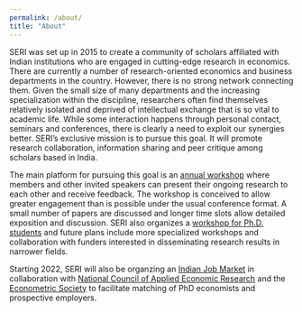 ```yaml
---
permalink: /about/
title: "About"
---
```


SERI was set up in 2015 to create a community of scholars affiliated with Indian institutions who are engaged in cutting-edge research in economics. There are currently a number of research-oriented economics and business departments in the country. However, there is no strong network connecting them. Given the small size of many departments and the increasing specialization within the discipline, researchers often find themselves relatively isolated and deprived of intellectual exchange that is so vital to academic life. While some interaction happens through personal contact, seminars and conferences, there is clearly a need to exploit our synergies better. SERI’s exclusive mission is to pursue this goal. It will promote research collaboration, information sharing and peer critique among scholars based in India.

The main platform for pursuing this goal is an [annual workshop](/events/#annual-workshops) where members and other invited speakers can present their ongoing research to each other and receive feedback. The workshop is conceived to allow greater engagement than is possible under the usual conference format. A small number of papers are discussed and longer time slots allow detailed exposition and discussion. SERI also organizes a [workshop for Ph.D. students](/events/#seri-d-workshop) and future plans include more specialized workshops and collaboration with funders interested in disseminating research results in narrower fields.

Starting 2022, SERI will also be organzing an [Indian Job Market](/ijme) in collaboration with [National Council of Applied Economic Research](https://www.ncaer.org/) and the [Econometric Society](https://www.econometricsociety.org/) to facilitate matching of PhD economists and prospective employers.